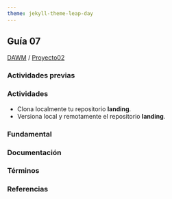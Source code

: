 ```yaml
---
theme: jekyll-theme-leap-day
---
```


## Guía 07

[DAWM](/DAWM/) / [Proyecto02](/DAWM/proyectos/2024/proyecto02)

### Actividades previas

### Actividades

* Clona localmente tu repositorio **landing**.
* Versiona local y remotamente el repositorio **landing**.

### Fundamental

### Documentación


### Términos


### Referencias

